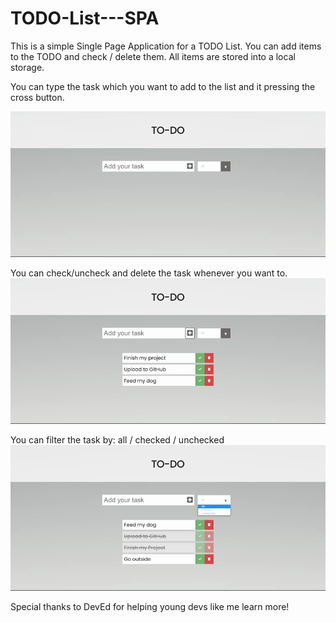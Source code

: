 # TODO-List---SPA
This is a simple Single Page Application for a TODO List. You can add items to the TODO and check / delete them. All items are stored into a local storage.

You can type the task which you want to add to the list and it pressing the cross button.

<img src="gifs/add-items2.gif">


You can check/uncheck and delete the task whenever you want to.
<img src="gifs/check-delete.gif">

You can filter the task by: all / checked / unchecked
<img src="gifs/filter.gif">


Special thanks to DevEd for helping young devs like me learn more!
